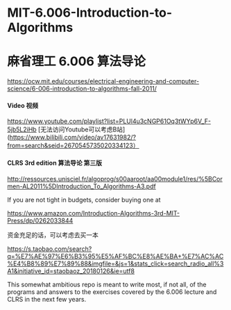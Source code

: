 # MIT-6.006-Introduction-to-Algorithms
# 麻省理工 6.006 算法导论
https://ocw.mit.edu/courses/electrical-engineering-and-computer-science/6-006-introduction-to-algorithms-fall-2011/

#### Video 视频
https://www.youtube.com/playlist?list=PLUl4u3cNGP61Oq3tWYp6V_F-5jb5L2iHb
[无法访问Youtube可以考虑B站](https://www.bilibili.com/video/av17631982/?from=search&seid=2670545735020334123）
#### CLRS 3rd edition 算法导论 第三版
http://ressources.unisciel.fr/algoprog/s00aaroot/aa00module1/res/%5BCormen-AL2011%5DIntroduction_To_Algorithms-A3.pdf

If you are not tight in budgets, consider buying one at  

https://www.amazon.com/Introduction-Algorithms-3rd-MIT-Press/dp/0262033844 

资金充足的话，可以考虑去买一本 

https://s.taobao.com/search?q=%E7%AE%97%E6%B3%95%E5%AF%BC%E8%AE%BA+%E7%AC%AC%E4%B8%89%E7%89%88&imgfile=&js=1&stats_click=search_radio_all%3A1&initiative_id=staobaoz_20180126&ie=utf8


This somewhat ambitious repo is meant to write most, if not all, of the programs and answers to the exercises covered by the 6.006 lecture and CLRS in the next few years.
